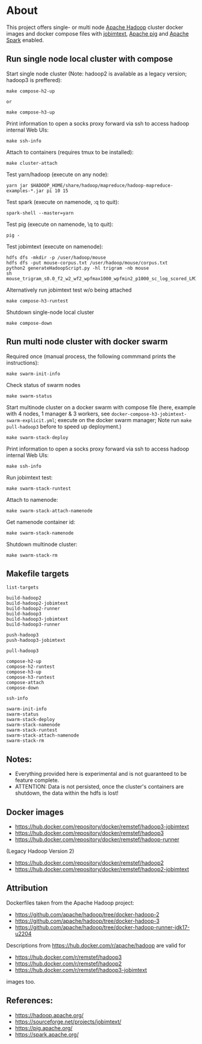 # About

This project offers single- or multi node [Apache Hadoop](https://hadoop.apache.org/) cluster docker images and docker compose files with [jobimtext](https://sourceforge.net/projects/jobimtext/), [Apache pig](https://pig.apache.org/) and [Apache Spark](https://spark.apache.org/) enabled.

## Run single node local cluster with compose

Start single node cluster (Note: hadoop2 is available as a legacy version; hadoop3 is preffered):
```
make compose-h2-up

or

make compose-h3-up
```

Print information to open a socks proxy forward via ssh to access hadoop internal Web UIs:
```
make ssh-info
```

Attach to containers (requires tmux to be installed):
```
make cluster-attach
```

Test yarn/hadoop (execute on any node):
```
yarn jar $HADOOP_HOME/share/hadoop/mapreduce/hadoop-mapreduce-examples-*.jar pi 10 15
```

Test spark (execute on namenode, :q to quit):
```
spark-shell --master=yarn
```

Test pig (execute on namenode, \q to quit):
```
pig -
```

Test jobimtext (execute on namenode):
```
hdfs dfs -mkdir -p /user/hadoop/mouse
hdfs dfs -put mouse-corpus.txt /user/hadoop/mouse/corpus.txt
python2 generateHadoopScript.py -hl trigram -nb mouse
sh mouse_trigram_s0.0_f2_w2_wf2_wpfmax1000_wpfmin2_p1000_sc_log_scored_LMI_simsort_ms_2_l200.sh
```

Alternatively run jobimtext test w/o being attached
```
make compose-h3-runtest
```

Shutdown single-node local cluster
```
make compose-down
```

## Run multi node cluster with docker swarm

Required once (manual process, the following commmand prints the instructions):
```
make swarm-init-info
```

Check status of swarm nodes 
```
make swarm-status
```

Start multinode cluster on a docker swarm with compose file (here, example with 4 nodes, 1 manager & 3 workers, see `docker-compose-h3-jobimtext-swarm-explicit.yml`; execute on the docker swarm manager; Note run `make pull-hadoop3` before to speed up deployment.)
```
make swarm-stack-deploy
```

Print information to open a socks proxy forward via ssh to access hadoop internal Web UIs:
```
make ssh-info
```

Run jobimtext test:
```
make swarm-stack-runtest
```

Attach to namenode:
```
make swarm-stack-attach-namenode
```

Get namenode container id:
```
make swarm-stack-namenode
```

Shutdown multinode cluster:
```
make swarm-stack-rm
```

## Makefile targets

```
list-targets

build-hadoop2
build-hadoop2-jobimtext
build-hadoop2-runner
build-hadoop3
build-hadoop3-jobimtext
build-hadoop3-runner

push-hadoop3
push-hadoop3-jobimtext

pull-hadoop3

compose-h2-up
compose-h2-runtest
compose-h3-up
compose-h3-runtest
compose-attach
compose-down

ssh-info

swarm-init-info
swarm-status
swarm-stack-deploy
swarm-stack-namenode
swarm-stack-runtest
swarm-stack-attach-namenode
swarm-stack-rm
```

## Notes:
* Everything provided here is experimental and is not guaranteed to be feature complete.
* ATTENTION: Data is not persisted, once the cluster's containers are shutdown, the data within the hdfs is lost!

## Docker images
* https://hub.docker.com/repository/docker/remstef/hadoop3-jobimtext
* https://hub.docker.com/repository/docker/remstef/hadoop3
* https://hub.docker.com/repository/docker/remstef/hadoop-runner

(Legacy Hadoop Version 2)
* https://hub.docker.com/repository/docker/remstef/hadoop2
* https://hub.docker.com/repository/docker/remstef/hadoop2-jobimtext

## Attribution
Dockerfiles taken from the Apache Hadoop project:
* https://github.com/apache/hadoop/tree/docker-hadoop-2
* https://github.com/apache/hadoop/tree/docker-hadoop-3
* https://github.com/apache/hadoop/tree/docker-hadoop-runner-jdk17-u2204

Descriptions from https://hub.docker.com/r/apache/hadoop are valid for 

* https://hub.docker.com/r/remstef/hadoop3 
* https://hub.docker.com/r/remstef/hadoop2 
* https://hub.docker.com/r/remstef/hadoop3-jobimtext 

images too.

## References:
* https://hadoop.apache.org/
* https://sourceforge.net/projects/jobimtext/
* https://pig.apache.org/
* https://spark.apache.org/



